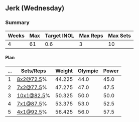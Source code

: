 ## Jerk (Wednesday)

### Summary

Weeks | Max | Target INOL | Max Reps | Max Sets
--- | --- | --- | --- | ---
4 | 61 | 0.6 | 3 | 10

#### Plan

 ... | Sets/Reps | Weight | Olympic | Power
--- | --- | --- | --- | ---
1 | 8x2@72.5% | 44.225 | 44.0 | 45.0
2 | 7x2@77.5% | 47.275 | 47.0 | 47.5
3 | 10x1@82.5% | 50.325 | 50.0 | 50.0
4 | 7x1@87.5% | 53.375 | 53.0 | 52.5
5 | 4x1@92.5% | 56.425 | 56.0 | 57.5

